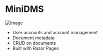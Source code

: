 # MiniDMS
![image](https://github.com/user-attachments/assets/2b11d73c-ae50-4c98-9dfd-71c5bbc9ea13)
- User accounts and account management
- Document metadata
- CRUD on documents
- Built with Razor Pages
